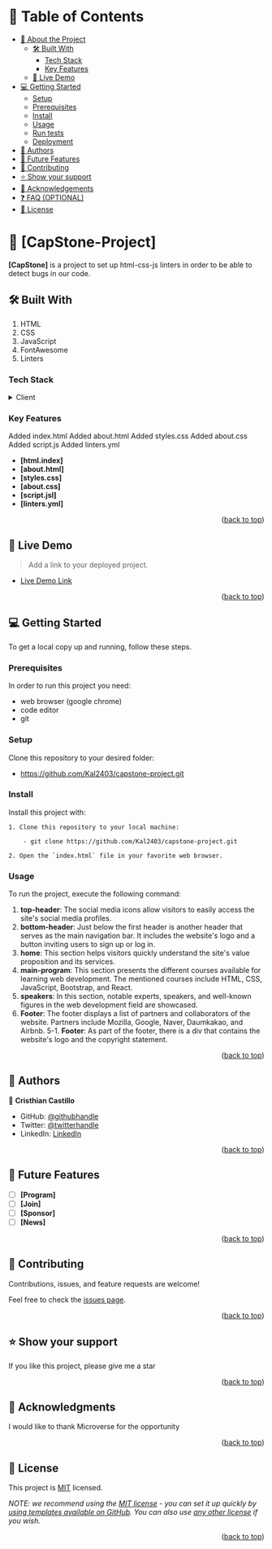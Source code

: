 <a name="readme-top"></a>

# 📗 Table of Contents

- [📖 About the Project](#about-project)
  - [🛠 Built With](#built-with)
    - [Tech Stack](#tech-stack)
    - [Key Features](#key-features)
  - [🚀 Live Demo](#live-demo)
- [💻 Getting Started](#getting-started)
  - [Setup](#setup)
  - [Prerequisites](#prerequisites)
  - [Install](#install)
  - [Usage](#usage)
  - [Run tests](#run-tests)
  - [Deployment](#deployment)
- [👥 Authors](#authors)
- [🔭 Future Features](#future-features)
- [🤝 Contributing](#contributing)
- [⭐️ Show your support](#support)
- [🙏 Acknowledgements](#acknowledgements)
- [❓ FAQ (OPTIONAL)](#faq)
- [📝 License](#license)

# 📖 [CapStone-Project] <a name="about-project"></a>

**[CapStone]** is a project to set up html-css-js linters in order to be able to detect bugs in our code.

## 🛠 Built With <a name="built-with"></a>

1. HTML
2. CSS
3. JavaScript
4. FontAwesome
5. Linters

### Tech Stack <a name="tech-stack"></a>

<details>
  <summary>Client</summary>
  <ul>
    <li><a href="https://developer.mozilla.org/en-US/docs/Web/HTML">HTML</a></li>
    <li><a href="https://developer.mozilla.org/en-US/docs/Web/CSS">CSS</a></li>
    <li><a href="https://developer.mozilla.org/en-US/docs/Web/JavaScript">JavaScript</a></li>
  </ul>
</details>

### Key Features <a name="key-features"></a>

Added index.html
Added about.html
Added styles.css
Added about.css
Added script.js
Added linters.yml

- **[html.index]**
- **[about.html]**
- **[styles.css]**
- **[about.css]**
- **[script.jsl]**
- **[linters.yml]**

<p align="right">(<a href="#readme-top">back to top</a>)</p>

<!-- LIVE DEMO -->

## 🚀 Live Demo <a name="live-demo"></a>

> Add a link to your deployed project.

- [Live Demo Link](https://google.com)

<p align="right">(<a href="#readme-top">back to top</a>)</p>

## 💻 Getting Started <a name="getting-started"></a>

To get a local copy up and running, follow these steps.

### Prerequisites

In order to run this project you need:

- web browser (google chrome)
- code editor
- git

### Setup

Clone this repository to your desired folder:

  - https://github.com/Kal2403/capstone-project.git

### Install

Install this project with:

    1. Clone this repository to your local machine:

        - git clone https://github.com/Kal2403/capstone-project.git

    2. Open the `index.html` file in your favorite web browser.

### Usage

To run the project, execute the following command:

1. **top-header**: The social media icons allow visitors to easily access the site's social media profiles.
2. **bottom-header**: Just below the first header is another header that serves as the main navigation bar. It includes the website's logo and a button inviting users to sign up or log in.
3. **home**: This section helps visitors quickly understand the site's value proposition and its services.
4. **main-program**: This section presents the different courses available for learning web development. The mentioned courses include HTML, CSS, JavaScript, Bootstrap, and React.
5. **speakers**: In this section, notable experts, speakers, and well-known figures in the web development field are showcased. 
5. **Footer**: The footer displays a list of partners and collaborators of the website. Partners include Mozilla, Google, Naver, Daumkakao, and Airbnb.
5-1. **Footer**: As part of the footer, there is a div that contains the website's logo and the copyright statement.

<p align="right">(<a href="#readme-top">back to top</a>)</p>

## 👥 Authors <a name="authors"></a>

👤 **Cristhian Castillo**

- GitHub: [@githubhandle](https://github.com/Kal2403)
- Twitter: [@twitterhandle](https://twitter.com/Kal24031992)
- LinkedIn: [LinkedIn](https://www.linkedin.com/in/cristhian-castillo-41136322a/)

<p align="right">(<a href="#readme-top">back to top</a>)</p>

## 🔭 Future Features <a name="future-features"></a>

- [ ] **[Program]**
- [ ] **[Join]**
- [ ] **[Sponsor]**
- [ ] **[News]**

<p align="right">(<a href="#readme-top">back to top</a>)</p>

<!-- CONTRIBUTING -->

## 🤝 Contributing <a name="contributing"></a>

Contributions, issues, and feature requests are welcome!

Feel free to check the [issues page](https://github.com/Kal2403/capstone-project/issues).

<p align="right">(<a href="#readme-top">back to top</a>)</p>

## ⭐️ Show your support <a name="support"></a>

If you like this project, please give me a star

<p align="right">(<a href="#readme-top">back to top</a>)</p>

## 🙏 Acknowledgments <a name="acknowledgements"></a>

I would like to thank Microverse for the opportunity

<p align="right">(<a href="#readme-top">back to top</a>)</p>

## 📝 License <a name="license"></a>

This project is [MIT](./LICENSE) licensed.

_NOTE: we recommend using the [MIT license](https://choosealicense.com/licenses/mit/) - you can set it up quickly by [using templates available on GitHub](https://docs.github.com/en/communities/setting-up-your-project-for-healthy-contributions/adding-a-license-to-a-repository). You can also use [any other license](https://choosealicense.com/licenses/) if you wish._

<p align="right">(<a href="#readme-top">back to top</a>)</p>
